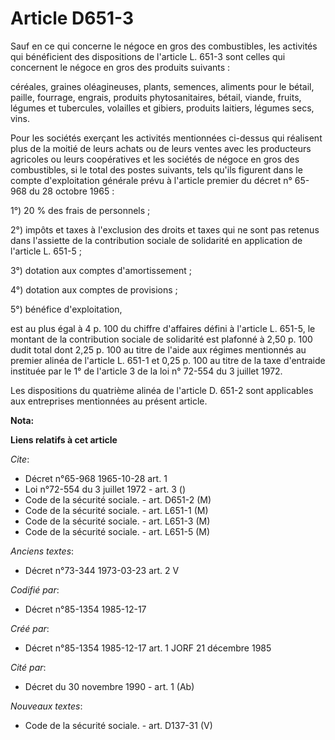 # Article D651-3

Sauf en ce qui concerne le négoce en gros des combustibles, les activités qui bénéficient des dispositions de l'article L.
651-3 sont celles qui concernent le négoce en gros des produits suivants :

céréales, graines oléagineuses, plants, semences, aliments pour le bétail, paille, fourrage, engrais, produits
phytosanitaires, bétail, viande, fruits, légumes et tubercules, volailles et gibiers, produits laitiers, légumes secs, vins. 

Pour les sociétés exerçant les activités mentionnées ci-dessus qui réalisent plus de la moitié de leurs achats ou de leurs
ventes avec les producteurs agricoles ou leurs coopératives et les sociétés de négoce en gros des combustibles, si le total
des postes suivants, tels qu'ils figurent dans le compte d'exploitation générale prévu à l'article premier du décret n°
65-968 du 28 octobre 1965 : 

1°) 20 % des frais de personnels ; 

2°) impôts et taxes à l'exclusion des droits et taxes qui ne sont pas retenus dans l'assiette de la contribution sociale de
solidarité en application de l'article L. 651-5 ; 

3°) dotation aux comptes d'amortissement ; 

4°) dotation aux comptes de provisions ; 

5°) bénéfice d'exploitation, 

est au plus égal à 4 p. 100 du chiffre d'affaires défini à l'article L. 651-5, le montant de la contribution sociale de
solidarité est plafonné à 2,50 p. 100 dudit total dont 2,25 p. 100 au titre de l'aide aux régimes mentionnés au premier
alinéa de l'article L. 651-1 et 0,25 p. 100 au titre de la taxe d'entraide instituée par le 1° de l'article 3 de la loi n°
72-554 du 3 juillet 1972. 

Les dispositions du quatrième alinéa de l'article D. 651-2 sont applicables aux entreprises mentionnées au présent article.

**Nota:**



**Liens relatifs à cet article**

_Cite_:

  - Décret n°65-968 1965-10-28 art. 1
  - Loi n°72-554 du 3 juillet 1972 - art. 3 ()
  - Code de la sécurité sociale. - art. D651-2 (M)
  - Code de la sécurité sociale. - art. L651-1 (M)
  - Code de la sécurité sociale. - art. L651-3 (M)
  - Code de la sécurité sociale. - art. L651-5 (M)

_Anciens textes_:

  - Décret n°73-344 1973-03-23 art. 2 V

_Codifié par_:

  - Décret n°85-1354 1985-12-17

_Créé par_:

  - Décret n°85-1354 1985-12-17 art. 1 JORF 21 décembre 1985

_Cité par_:

  - Décret du 30 novembre 1990 - art. 1 (Ab)

_Nouveaux textes_:

  - Code de la sécurité sociale. - art. D137-31 (V)
